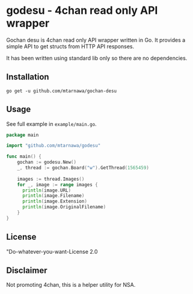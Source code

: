 # godesu - 4chan read only API wrapper
Gochan desu is 4chan read only API wrapper written in Go.
It provides a simple API to get structs from HTTP API responses.

It has been written using standard lib only so there are no dependencies.
## Installation
`go get -u github.com/mtarnawa/gochan-desu`
## Usage
See full example in `example/main.go`.

```go
package main

import "github.com/mtarnawa/godesu"

func main() {
    gochan := godesu.New()
    _, thread := gochan.Board("w").GetThread(1565459)
    
    images := thread.Images()
	for _, image := range images {
	  println(image.URL)
	  println(image.Filename)
	  println(image.Extension)
	  println(image.OriginalFilename)      
	}
}
```

## License
"Do-whatever-you-want-License 2.0

## Disclaimer
Not promoting 4chan, this is a helper utility for NSA.
